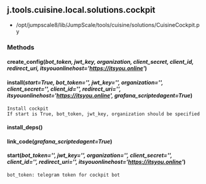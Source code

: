<!-- toc -->
## j.tools.cuisine.local.solutions.cockpit

- /opt/jumpscale8/lib/JumpScale/tools/cuisine/solutions/CuisineCockpit.py

### Methods

#### create_config(*bot_token, jwt_key, organization, client_secret, client_id, redirect_uri, itsyouonlinehost='https://itsyou.online'*) 

#### install(*start=True, bot_token='', jwt_key='', organization='', client_secret='', client_id='', redirect_uri='', itsyouonlinehost='https://itsyou.online', grafana_scriptedagent=True*) 

```
Install cockpit
If start is True, bot_token, jwt_key, organization should be specified

```

#### install_deps() 

#### link_code(*grafana_scriptedagent=True*) 

#### start(*bot_token='', jwt_key='', organization='', client_secret='', client_id='', redirect_uri='', itsyouonlinehost='https://itsyou.online'*) 

```
bot_token: telegram token for cockpit bot

```

